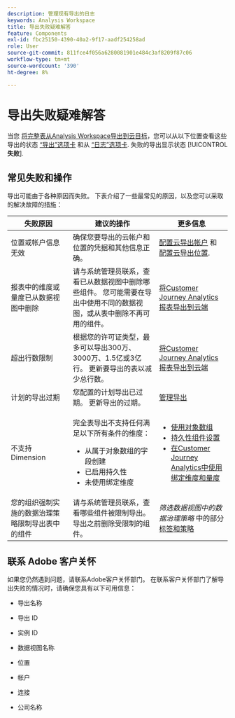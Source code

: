 ```yaml
---
description: 管理现有导出的日志
keywords: Analysis Workspace
title: 导出失败疑难解答
feature: Components
exl-id: fbc25150-4390-40a2-9f17-aadf254258ad
role: User
source-git-commit: 811fce4f056a6280081901e484c3af8209f87c06
workflow-type: tm+mt
source-wordcount: '390'
ht-degree: 8%

---
```


# 导出失败疑难解答

当您 [将完整表从Analysis Workspace导出到云目标](/help/analysis-workspace/export/export-cloud.md)，您可以从以下位置查看这些导出的状态 [“导出”选项卡](/help/components/exports/manage-exports.md) 和从 [“日志”选项卡](/help/components/exports/manage-export-logs.md). 失败的导出显示状态 [!UICONTROL **失败**].

## 常见失败和操作

导出可能由于各种原因而失败。 下表介绍了一些最常见的原因，以及您可以采取的解决故障的措施：

| 失败原因 | 建议的操作 | 更多信息 |
|---------|----------|---------|
| 位置或帐户信息无效 | 确保您要导出的云帐户和位置的凭据和其他信息正确。 | [配置云导出帐户](/help/components/exports/cloud-export-accounts.md) 和 [配置云导出位置](/help/components/exports/cloud-export-locations.md). |
| 报表中的维度或量度已从数据视图中删除 | 请与系统管理员联系，查看已从数据视图中删除哪些组件。 您可能需要在导出中使用不同的数据视图，或从表中删除不再可用的组件。 | [将Customer Journey Analytics报表导出到云端](/help/analysis-workspace/export/export-cloud.md) |
| 超出行数限制 | 根据您的许可证类型，最多可以导出300万、3000万、1.5亿或3亿行。 更新要导出的表以减少总行数。 | [将Customer Journey Analytics报表导出到云端](/help/analysis-workspace/export/export-cloud.md) |
| 计划的导出过期 | 您配置的计划导出已过期。 更新导出的过期。 | [管理导出](/help/components/exports/manage-exports.md) |
| 不支持Dimension | <p>完全表导出不支持任何满足以下所有条件的维度：</p> <ul><li>从属于对象数组的字段创建</li><li>已启用持久性<li>未使用绑定维度</li> | <ul><li>[使用对象数组](/help/use-cases/object-arrays.md)</li><li>[持久性组件设置](/help/data-views/component-settings/persistence.md)<li>[在Customer Journey Analytics中使用绑定维度和量度](/help/use-cases/data-views/binding-dimensions-metrics.md)</li> |
| 您的组织强制实施的数据治理策略限制导出表中的组件 | 请与系统管理员联系，查看哪些组件被限制导出。 导出之前删除受限制的组件。 | *筛选数据视图中的数据治理策略* 中的部分 [标签和策略](/help/data-views/data-governance.md) |

## 联系 Adobe 客户关怀

如果您仍然遇到问题，请联系Adobe客户关怀部门。 在联系客户关怀部门了解导出失败的情况时，请确保您具有以下可用信息：

* 导出名称

* 导出 ID

* 实例 ID

* 数据视图名称

* 位置

* 帐户

* 连接

* 公司名称
